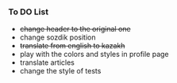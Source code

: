 ### To DO List
* ~~change header to the original one~~
* change sozdik position
* ~~translate from english to kazakh~~
* play with the colors and styles in profile page
* translate articles
* change the style of tests

